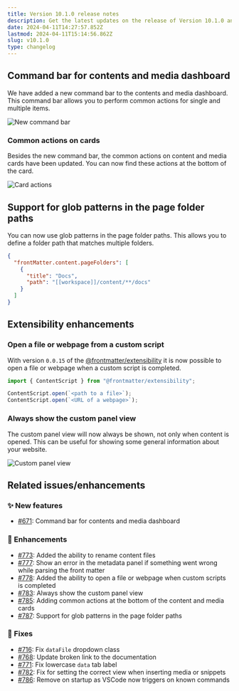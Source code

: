 ```yaml
---
title: Version 10.1.0 release notes
description: Get the latest updates on the release of Version 10.1.0 and its new features, including a command bar for contents and media.
date: 2024-04-11T14:27:57.852Z
lastmod: 2024-04-11T15:14:56.862Z
slug: v10.1.0
type: changelog
---
```


## Command bar for contents and media dashboard

We have added a new command bar to the contents and media dashboard. This command bar allows you to perform common actions for single and multiple items.

![New command bar](/releases/v10.1.0/command-bar.png)

### Common actions on cards

Besides the new command bar, the common actions on content and media cards have been updated. You can now find these actions at the bottom of the card.

![Card actions](/releases/v10.1.0/card-actions.png)

## Support for glob patterns in the page folder paths

You can now use glob patterns in the page folder paths. This allows you to define a folder path that matches multiple folders.

```json {{ "title": "Example of the content folders configuration" }}
{
  "frontMatter.content.pageFolders": [
    {
      "title": "Docs",
      "path": "[[workspace]]/content/**/docs"
    }
  ]
}
```

## Extensibility enhancements

### Open a file or webpage from a custom script

With version `0.0.15` of the [@frontmatter/extensibility](https://www.npmjs.com/package/@frontmatter/extensibility) it is now possible to open a file or webpage when a custom script is completed.

```typescript
import { ContentScript } from "@frontmatter/extensibility";

ContentScript.open(`<path to a file>`);
ContentScript.open(`<URL of a webpage>`);
```

### Always show the custom panel view

The custom panel view will now always be shown, not only when content is opened. This can be useful for showing some general information about your website.

![Custom panel view](/releases/v10.1.0/custom-panel.png)

## Related issues/enhancements

### ✨ New features

- [#671](https://github.com/estruyf/vscode-front-matter/issues/671): Command bar for contents and media dashboard

### 🎨 Enhancements

- [#773](https://github.com/estruyf/vscode-front-matter/issues/773): Added the ability to rename content files
- [#777](https://github.com/estruyf/vscode-front-matter/issues/777): Show an error in the metadata panel if something went wrong while parsing the front matter
- [#778](https://github.com/estruyf/vscode-front-matter/issues/778): Added the ability to open a file or webpage when custom scripts is completed
- [#783](https://github.com/estruyf/vscode-front-matter/issues/783): Always show the custom panel view
- [#785](https://github.com/estruyf/vscode-front-matter/issues/785): Adding common actions at the bottom of the content and media cards
- [#787](https://github.com/estruyf/vscode-front-matter/issues/787): Support for glob patterns in the page folder paths

### 🐞 Fixes

- [#716](https://github.com/estruyf/vscode-front-matter/issues/716): Fix `dataFile` dropdown class
- [#768](https://github.com/estruyf/vscode-front-matter/issues/768): Update broken link to the documentation
- [#771](https://github.com/estruyf/vscode-front-matter/issues/771): Fix lowercase `data` tab label
- [#782](https://github.com/estruyf/vscode-front-matter/issues/782): Fix for setting the correct view when inserting media or snippets
- [#786](https://github.com/estruyf/vscode-front-matter/issues/786): Remove on startup as VSCode now triggers on known commands
